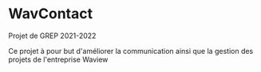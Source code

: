 # WavContact

Projet de GREP 2021-2022

Ce projet à pour but d'améliorer la communication ainsi que la gestion des projets de l'entreprise Waview
